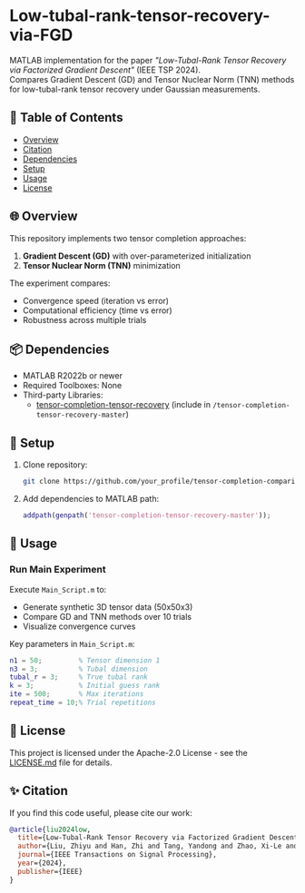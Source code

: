 # Low-tubal-rank-tensor-recovery-via-FGD

MATLAB implementation for the paper *"Low-Tubal-Rank Tensor Recovery via Factorized Gradient Descent"* (IEEE TSP 2024).  
Compares Gradient Descent (GD) and Tensor Nuclear Norm (TNN) methods for low-tubal-rank tensor recovery under Gaussian measurements.

## 📝 Table of Contents
- [Overview](#overview)
- [Citation](#citation)
- [Dependencies](#dependencies)
- [Setup](#setup)
- [Usage](#usage)
- [License](#license)

## 🌐 Overview
This repository implements two tensor completion approaches:
1. **Gradient Descent (GD)** with over-parameterized initialization
2. **Tensor Nuclear Norm (TNN)** minimization


The experiment compares:
- Convergence speed (iteration vs error)
- Computational efficiency (time vs error)
- Robustness across multiple trials


## 📦 Dependencies
- MATLAB R2022b or newer
- Required Toolboxes: None 
- Third-party Libraries:
  - [tensor-completion-tensor-recovery](https://github.com/your_profile/tensor-completion-tensor-recovery) (include in `/tensor-completion-tensor-recovery-master`)


## 🔧 Setup
1. Clone repository:
   ```bash
   git clone https://github.com/your_profile/tensor-completion-comparison.git
   ```
2. Add dependencies to MATLAB path:
   ```matlab
   addpath(genpath('tensor-completion-tensor-recovery-master'));
   ```


## 🚀 Usage
### Run Main Experiment
Execute `Main_Script.m` to:
- Generate synthetic 3D tensor data (50x50x3)
- Compare GD and TNN methods over 10 trials
- Visualize convergence curves


Key parameters in `Main_Script.m`:
```matlab
n1 = 50;         % Tensor dimension 1
n3 = 3;          % Tubal dimension
tubal_r = 3;     % True tubal rank
k = 3;           % Initial guess rank
ite = 500;       % Max iterations
repeat_time = 10;% Trial repetitions
```

## 📜 License
This project is licensed under the Apache-2.0 License - see the [LICENSE.md](LICENSE.md) file for details.

## ✨ Citation 
If you find this code useful, please cite our work:
```bibtex
@article{liu2024low,
  title={Low-Tubal-Rank Tensor Recovery via Factorized Gradient Descent},
  author={Liu, Zhiyu and Han, Zhi and Tang, Yandong and Zhao, Xi-Le and Wang, Yao},
  journal={IEEE Transactions on Signal Processing},
  year={2024},
  publisher={IEEE}
}
